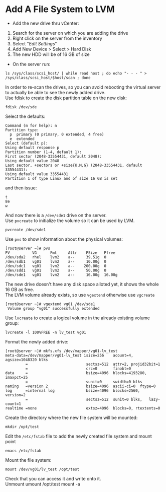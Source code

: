 # Add A File System to LVM

- Add the new drive thru vCenter:  
1. Search for the server on which you are adding the drive  
2. Right click on the server from the inventory  
3. Select "*Edit Settings*"  
4. Add New Device > Select > Hard Disk  
5. The new HDD will be of 16 GB of size
- On the server run:

``ls /sys/class/scsi_host/ | while read host ; do echo "- - - " > /sys/class/scsi_host/$host/scan ; done``

In order to re-scan the drives, so you can avoid rebooting the virtual server to actually be able to see the newly added drive.  
Use fdisk to create the disk partition table on the new disk:  

    fdisk /dev/sde

Select the defaults:

    Command (m for help): n
    Partition type:
      p  primary (0 primary, 0 extended, 4 free)
      e  extended
    Select (default p):
    Using default response p
    Partition number (1-4, default 1):
    First sector (2048-33554431, default 2048):
    Using default value 2048
    Last sector, +sectors or +size{K,M,G} (2048-33554431, default 33554431):
    Using default value 33554431
    Partition 1 of type Linux and of size 16 GB is set

and then issue:  

    t 
    8e
    w

And now there is a ``/dev/sde1`` drive on the server.  
Use ``pvcreate`` to initialize the volume so it can be used by LVM.  

``pvcreate /dev/sde1``  

Use ``pvs`` to show information about the physical volumes:  

    [root@server ~]# pvs
    PV          VG      Fmt     Attr    PSize   Pfree
    /dev/sda2   rhel    lvm2    a--     39.51g  0
    /dev/sdb1   vg01    lvm2    a--     10.00g  0
    /dev/sdc1   vg01    lvm2    a--    200.00g  0    
    /dev/sdd1   vg01    lvm2    a--     50.00g  0    
    /dev/sde1   vg01    lvm2    a--     16.00g  16.00g   

The new drive doesn't have any disk space alloted yet, it shows the whole 16 GB as free.  
The LVM volume already exists, so use ``vgextend`` otherwise use ``vgcreate``  

    [root@server ~]# vgextend vg01 /dev/sde1
     Volume group "vg01" successfully extended

Use ``lvcreate`` to create a logical volume in the already existing volume group:  

``lvcreate -l 100%FREE -n lv_test vg01``  

Format the newly added drive:  

    [root@server ~]# mkfs.xfs /dev/mapper/vg01-lv_test
    meta-data=/dev/mapper/vg01-lv_test isize=256    acount=4, agsize=1048320 blks
             =                          sectsz=512  attr=2, projid32bit=1
             =                          crc=0       finobt=0
    data     =                          bsize=4096  blocks=4193280, imaxpct=25
             =                          sunit=0     swidth=0 blks
    naming   =version 2                 bsize=4096  ascii-ci=0  ftype=0
    log      =internal log              bsize=4096  blocks=2560,    version=2
             =                          sectsz=512  sunit=0 blks,   lazy-count=1
    realtime =none                      extsz=4096  blocks=0, rtextents=0

Create the directory where the new file system will be mounted:

    mkdir /opt/test

Edit the ``/etc/fstab`` file to add the newly created file system and mount point  

    emacs /etc/fstab

Mount the file system:  

    mount /dev/vg01/lv_test /opt/test

Check that you can access it and write onto it.  
Unmount 
    umount /opt/test
    mount -a
